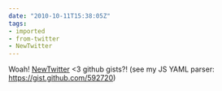 ```yaml
---
date: "2010-10-11T15:38:05Z"
tags:
- imported
- from-twitter
- NewTwitter
---
```

Woah! [NewTwitter](/tags/newtwitter) &lt;3 github gists?! \(see my JS YAML parser: https://gist.github.com/592720)
